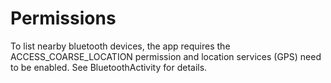 # Permissions

To list nearby bluetooth devices, the app requires the ACCESS_COARSE_LOCATION permission and
location services (GPS) need to be enabled. See BluetoothActivity for details.